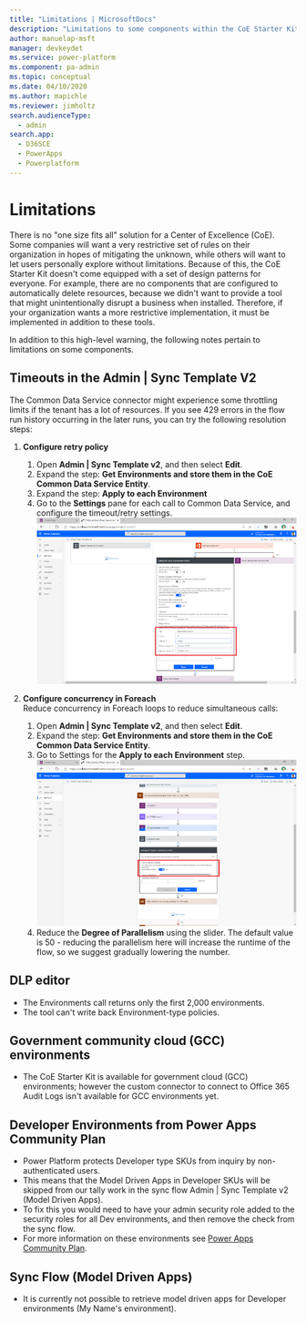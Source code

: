 ```yaml
---
title: "Limitations | MicrosoftDocs"
description: "Limitations to some components within the CoE Starter Kit, such as potential timeouts, Government Community Cloud availability etc."
author: manuelap-msft
manager: devkeydet
ms.service: power-platform
ms.component: pa-admin
ms.topic: conceptual
ms.date: 04/10/2020
ms.author: mapichle
ms.reviewer: jimholtz
search.audienceType: 
  - admin
search.app: 
  - D365CE
  - PowerApps
  - Powerplatform
---
```

# Limitations

There is no "one size fits all" solution for a Center of Excellence (CoE). Some companies will want a very restrictive set of rules on their organization in hopes of mitigating the unknown, while others will want to let users personally explore without limitations. Because of this, the CoE Starter Kit doesn't come equipped with a set of design patterns for everyone. For example, there are no components that are configured to automatically delete resources, because we didn't want to provide a tool that might unintentionally disrupt a business when installed. Therefore, if your organization wants a more restrictive implementation, it must be implemented in addition to these tools.

In addition to this high-level warning, the following notes pertain to limitations on some components.

## Timeouts in the Admin | Sync Template V2

The Common Data Service connector might experience some throttling limits if the tenant has a lot of resources. If you see 429 errors in the flow run history occurring in the later runs, you can try the following resolution steps:

1. **Configure retry policy**
    1. Open **Admin \| Sync Template v2**, and then select **Edit**.
    1. Expand the step: **Get Environments and store them in the CoE Common Data Service Entity**.
    1. Expand the step: **Apply to each Environment**
    1. Go to the **Settings** pane for each call to Common Data Service, and configure the timeout/retry settings. <br> ![Configure retry policy](media/coe72.png "Configure the retry policy")

1. **Configure concurrency in Foreach**<br>
    Reduce concurrency in Foreach loops to reduce simultaneous calls:
    1. Open **Admin \| Sync Template v2**, and then select **Edit**.
    1. Expand the step: **Get Environments and store them in the CoE Common Data Service Entity**.
    1. Go to Settings for the **Apply to each Environment** step. <br>![Configure concurrency in Foreach](media/coe73.png "Configure concurrency in Foreach")
    1. Reduce the **Degree of Parallelism** using the slider. The default value is 50 - reducing the parallelism here will increase the runtime of the flow, so we suggest gradually lowering the number.

## DLP editor

- The Environments call returns only the first 2,000 environments.
- The tool can't write back Environment-type policies.

## Government community cloud (GCC) environments

- The CoE Starter Kit is available for government cloud (GCC) environments; however the custom connector to connect to Office 365 Audit Logs isn't available for GCC environments yet.

## Developer Environments from Power Apps Community Plan

- Power Platform protects Developer type SKUs from inquiry by non-authenticated users.
- This means that the Model Driven Apps in Developer SKUs will be skipped from our tally work in the sync flow Admin | Sync Template v2 (Model Driven Apps).
- To fix this you would need to have your admin security role added to the security roles for all Dev environments, and then remove the check from the sync flow.
- For more information on these environments see [Power Apps Community Plan](https://docs.microsoft.com/powerapps/maker/dev-community-plan).

## Sync Flow (Model Driven Apps)

- It is currently not possible to retrieve model driven apps for Developer environments (My Name's environment).
